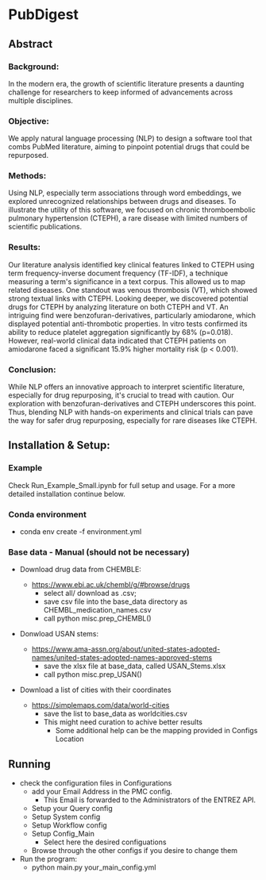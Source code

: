 # PubDigest

## Abstract
### Background: 
In the modern era, the growth of scientific literature presents a daunting challenge for researchers to keep informed of advancements across multiple disciplines.
### Objective: 
We apply natural language processing (NLP) to design a software tool that combs PubMed literature, aiming to pinpoint potential drugs that could be repurposed.
### Methods: 
Using NLP, especially term associations through word embeddings, we explored unrecognized relationships between drugs and diseases. To illustrate the utility of this software, we focused on chronic thromboembolic pulmonary hypertension (CTEPH), a rare disease with limited numbers of scientific publications.
### Results: 
Our literature analysis identified key clinical features linked to CTEPH using term frequency-inverse document frequency (TF-IDF), a technique measuring a term's significance in a text corpus. This allowed us to map related diseases. One standout was venous thrombosis (VT), which showed strong textual links with CTEPH. Looking deeper, we discovered potential drugs for CTEPH by analyzing literature on both CTEPH and VT. An intriguing find were benzofuran-derivatives, particularly amiodarone, which displayed potential anti-thrombotic properties. In vitro tests confirmed its ability to reduce platelet aggregation significantly by 68% (p=0.018). However, real-world clinical data indicated that CTEPH patients on amiodarone faced a significant 15.9% higher mortality risk (p < 0.001).
### Conclusion: 
While NLP offers an innovative approach to interpret scientific literature, especially for drug repurposing, it's crucial to tread with caution. Our exploration with benzofuran-derivatives and CTEPH underscores this point. Thus, blending NLP with hands-on experiments and clinical trials can pave the way for safer drug repurposing, especially for rare diseases like CTEPH.


## Installation & Setup:
### Example
Check Run_Example_Small.ipynb for full setup and usage.
For a more detailed installation continue below.

### Conda environment
 - conda env create -f environment.yml


### Base data - Manual (should not be necessary)
- Download drug data from CHEMBLE: 
  - https://www.ebi.ac.uk/chembl/g/#browse/drugs 
    - select all/ download as .csv; 
    - save csv file into the base_data directory as CHEMBL_medication_names.csv
    - call python misc.prep_CHEMBL()

- Donwload USAN stems:
  - https://www.ama-assn.org/about/united-states-adopted-names/united-states-adopted-names-approved-stems
    - save the xlsx file at base_data, called USAN_Stems.xlsx
    - call python misc.prep_USAN()


- Download a list of cities with their coordinates
  - https://simplemaps.com/data/world-cities 
    - save the list to base_data as worldcities.csv
    - This might need curation to achive better results
      - Some additional help can be the mapping provided in Configs Location

## Running
- check the configuration files in Configurations
  - add your Email Address in the PMC config. 
    - This Email is forwarded to the Administrators of the ENTREZ API.
  - Setup your Query config
  - Setup System config
  - Setup Workflow config
  - Setup Config_Main
    - Select here the desired configuations
  - Browse through the other configs if you desire to change them
- Run the program:
  - python main.py your_main_config.yml 

